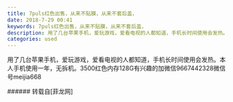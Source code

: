 ```yaml
---
title: 7puls红色出售，从来不贴膜，从来不套后盖，
date: 2018-7-29 00:41
keywords: 7puls红色出售，从来不贴膜，从来不套后盖，
description: 用了几台苹果手机，爱玩游戏，爱看电视的人都知道，手机长时间使用会发热。本人手机使用一年，无拆机。3500红色内存128G有兴趣的加微信9667442328微信号meijia668 
categories: used
---
```

<td class="t_f" id="postmessage_1565638">

用了几台苹果手机，爱玩游戏，爱看电视的人都知道，手机长时间使用会发热。本人手机使用一年，无拆机。3500红色内存128G有兴趣的加微信9667442328微信号meijia668 <br/>
</td>
###### 转载自[菲龙网]